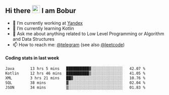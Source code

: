 ## Hi there <img src="https://media.giphy.com/media/hvRJCLFzcasrR4ia7z/giphy.gif" width="25px" height="25px"> I am Bobur

- 💼 I’m currently working at [Yandex](https://yandex.ru/)
- 🌱 I’m currently learning Kotlin
- 💬 Ask me about anything related to Low Level Programming or Algorithm and Data Structures
- 📫 How to reach me: [@telegram](https://t.me/octoant) (see also [@leetcode](https://leetcode.com/octoant/))    

#### Coding stats in last week

<!--START_SECTION:waka-->

```txt
Java       13 hrs 5 mins   ██████████▓░░░░░░░░░░░░░░   42.07 %
Kotlin     12 hrs 46 mins  ██████████▒░░░░░░░░░░░░░░   41.05 %
XML        3 hrs 21 mins   ██▓░░░░░░░░░░░░░░░░░░░░░░   10.76 %
SQL        38 mins         ▓░░░░░░░░░░░░░░░░░░░░░░░░   02.04 %
JSON       34 mins         ▒░░░░░░░░░░░░░░░░░░░░░░░░   01.83 %
```

<!--END_SECTION:waka-->
